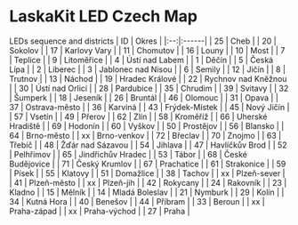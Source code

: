 # LaskaKit LED Czech Map
LEDs sequence and districts
| ID | Okres |
|:--:|:------|
| 25	| Cheb |
| 20	| Sokolov |
| 17	| Karlovy Vary |
| 11	| Chomutov |
| 16	| Louny |
| 10	| Most |
| 7	| Teplice |
| 9	| Litoměřice |
| 4	| Ústí nad Labem |
| 1 | Děčín |
| 5 | Česká Lípa |
| 2 | Liberec |
| 3 | Jablonec nad Nisou |
| 6 | Semily |
| 12 | Jičín |
| 8 | Trutnov |
| 13 | Náchod |
| 19 | Hradec Králové |
| 22 | Rychnov nad Kněžnou |
| 30 | Ústí nad Orlicí |
| 28 | Pardubice |
| 35 | Chrudim |
| 39 | Svitavy |
| 32 | Šumperk |
| 18 | Jeseník |
| 26 | Bruntál |
| 46 | Olomouc |
| 31 | Opava |
| 37 | Ostrava-město |
| 36 | Karviná |
| 43 | Frýdek-Místek |
| 45 | Nový Jičín |
| 57 | Vsetín |
| 49 | Přerov |
| 62 | Zlín |
| 58 | Kroměříž |
| 66 | Uherské Hradiště |
| 69 | Hodonín |
| 60 | Vyškov |
| 50 | Prostějov |
| 56 | Blansko |
| 64 | Brno-město |
| xx | Brno-venkov |
| 72 | Břeclav |
| 70 | Znojmo |
| 63 | Třebíč |
| 48 | Žďár nad Sázavou |
| 54 | Jihlava |
| 47 | Havlíčkův Brod |
| 52 | Pelhřimov |
| 65 | Jindřichův Hradec |
| 53 | Tábor |
| 68 | České Budějovice |
| 71 | Český Krumlov |
| 67 | Prachatice |
| 61 | Strakonice |
| 59 | Písek |
| 55 | Klatovy |
| 51 | Domažlice |
| 38 | Tachov |
| xx | Plzeň-sever |
| 41 | Plzeň-město |
| xx | Plzeň-jih |
| 42 | Rokycany |
| 24 | Rakovník |
| 23 | Kladno |
| 15 | Mělník |
| 14 | Mladá Boleslav |
| 21 | Nymburk |
| 29 | Kolín |
| 34 | Kutná Hora |
| 40 | Benešov |
| 44 | Příbram |
| 33 | Beroun |
| xx | Praha-západ |
| xx | Praha-východ |
| 27 | Praha |